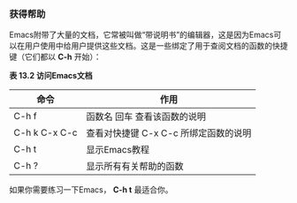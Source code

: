 ### 获得帮助

Emacs附带了大量的文档，它常被叫做“带说明书”的编辑器，这是因为Emacs可以在用户使用中给用户提供这些文档。这是一些绑定了用于查阅文档的函数的快捷键（它们都以 **C-h** 开始）：

**表 13.2 访问Emacs文档**

|    命令     |                     作用                     |
|-------------|----------------------------------------------|
|C-h f        |函数名 回车 查看该函数的说明                  |
|C-h k C-x C-c|查看对快捷键 C-x C-c 所绑定函数的说明         |
|C-h t        |显示Emacs教程                                 |
|C-h ?        |显示所有有关帮助的函数                        |

如果你需要练习一下Emacs， **C-h t** 最适合你。

